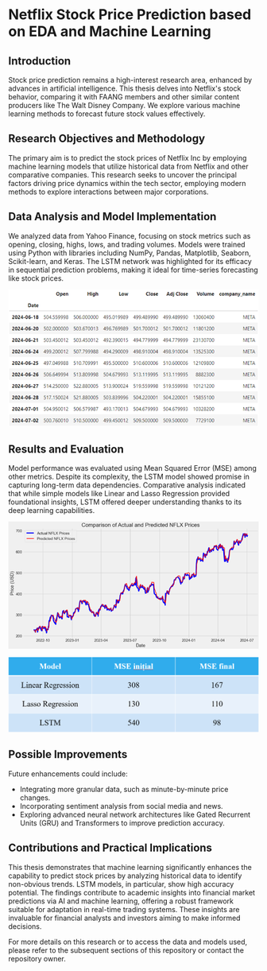 # Netflix Stock Price Prediction based on EDA and Machine Learning

## Introduction
  Stock price prediction remains a high-interest research area, enhanced by advances in artificial intelligence. This thesis delves into Netflix's stock behavior, comparing it with FAANG members and other similar content producers like The Walt Disney Company. We explore various machine learning methods to forecast future stock values effectively.

## Research Objectives and Methodology
  The primary aim is to predict the stock prices of Netflix Inc by employing machine learning models that utilize historical data from Netflix and other comparative companies. This research seeks to uncover the principal factors driving price dynamics within the tech sector, employing modern methods to explore interactions between major corporations.

## Data Analysis and Model Implementation
We analyzed data from Yahoo Finance, focusing on stock metrics such as opening, closing, highs, lows, and trading volumes. Models were trained using Python with libraries including NumPy, Pandas, Matplotlib, Seaborn, Scikit-learn, and Keras. The LSTM network was highlighted for its efficacy in sequential prediction problems, making it ideal for time-series forecasting like stock prices.

![Dataset](Images/Dataset.png "Dataset")

## Results and Evaluation
Model performance was evaluated using Mean Squared Error (MSE) among other metrics. Despite its complexity, the LSTM model showed promise in capturing long-term data dependencies. Comparative analysis indicated that while simple models like Linear and Lasso Regression provided foundational insights, LSTM offered deeper understanding thanks to its deep learning capabilities.

![Best_result](Images/Best_result.png "Best_result")


![Results_compared](Images/Results_compared.png "Results_compared")

## Possible Improvements
Future enhancements could include:
- Integrating more granular data, such as minute-by-minute price changes.
- Incorporating sentiment analysis from social media and news.
- Exploring advanced neural network architectures like Gated Recurrent Units (GRU) and Transformers to improve prediction accuracy.

## Contributions and Practical Implications
This thesis demonstrates that machine learning significantly enhances the capability to predict stock prices by analyzing historical data to identify non-obvious trends. LSTM models, in particular, show high accuracy potential. The findings contribute to academic insights into financial market predictions via AI and machine learning, offering a robust framework suitable for adaptation in real-time trading systems. These insights are invaluable for financial analysts and investors aiming to make informed decisions.

For more details on this research or to access the data and models used, please refer to the subsequent sections of this repository or contact the repository owner.
